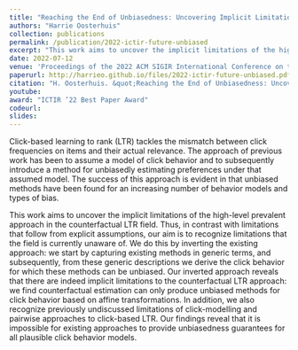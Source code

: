 ```yaml
---
title: "Reaching the End of Unbiasedness: Uncovering Implicit Limitations of Click-Based Learning to Rank"
authors: "Harrie Oosterhuis"
collection: publications
permalink: /publication/2022-ictir-future-unbiased
excerpt: "This work aims to uncover the implicit limitations of the high-level prevalent approach in the counterfactual LTR field. Thus, in contrast with limitations that follow from explicit assumptions, our aim is to recognize limitations that the field is currently unaware of."
date: 2022-07-12
venue: 'Proceedings of the 2022 ACM SIGIR International Conference on the Theory of Information Retrieval (ICTIR ’22)'
paperurl: http://harrieo.github.io/files/2022-ictir-future-unbiased.pdf
citation: "H. Oosterhuis. &quot;Reaching the End of Unbiasedness: Uncovering Implicit Limitations of Click-Based Learning to Rank.&quot; In <i>Proceedings of the 2022 ACM SIGIR International Conference on the Theory of Information Retrieval</i>. ACM, 2022."
youtube: 
award: "ICTIR ’22 Best Paper Award"
codeurl: 
slides: 
---
```


Click-based learning to rank (LTR) tackles the mismatch between click frequencies on items and their actual relevance. The approach of previous work has been to assume a model of click behavior and to subsequently introduce a method for unbiasedly estimating preferences under that assumed model. The success of this approach is evident in that unbiased methods have been found for an increasing number of behavior models and types of bias.

This work aims to uncover the implicit limitations of the high-level prevalent approach in the counterfactual LTR field. Thus, in contrast with limitations that follow from explicit assumptions, our aim is to recognize limitations that the field is currently unaware of. We do this by inverting the existing approach: we start by capturing existing methods in generic terms, and subsequently, from these generic descriptions we derive the click behavior for which these methods can be unbiased. Our inverted approach reveals that there are indeed implicit limitations to the counterfactual LTR approach: we find counterfactual estimation can only produce unbiased methods for click behavior based on affine transformations. In addition, we also recognize previously undiscussed limitations of click-modelling and pairwise approaches to click-based LTR. Our findings reveal that it is impossible for existing approaches to provide unbiasedness guarantees for all plausible click behavior models.